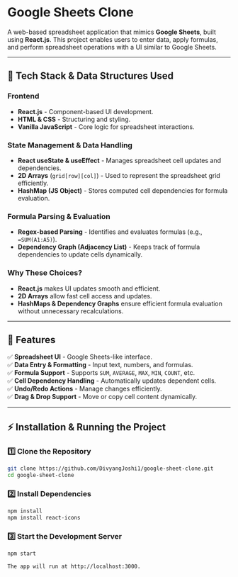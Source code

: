 # Google Sheets Clone  

A web-based spreadsheet application that mimics **Google Sheets**, built using **React.js**. This project enables users to enter data, apply formulas, and perform spreadsheet operations with a UI similar to Google Sheets.  

---

## 🚀 Tech Stack & Data Structures Used  

### **Frontend**  
- **React.js** - Component-based UI development.  
- **HTML & CSS** - Structuring and styling.  
- **Vanilla JavaScript** - Core logic for spreadsheet interactions.  

### **State Management & Data Handling**  
- **React useState & useEffect** - Manages spreadsheet cell updates and dependencies.  
- **2D Arrays** (`grid[row][col]`) - Used to represent the spreadsheet grid efficiently.  
- **HashMap (JS Object)** - Stores computed cell dependencies for formula evaluation.  

### **Formula Parsing & Evaluation**  
- **Regex-based Parsing** - Identifies and evaluates formulas (e.g., `=SUM(A1:A5)`).  
- **Dependency Graph (Adjacency List)** - Keeps track of formula dependencies to update cells dynamically.  

### **Why These Choices?**  
- **React.js** makes UI updates smooth and efficient.  
- **2D Arrays** allow fast cell access and updates.  
- **HashMaps & Dependency Graphs** ensure efficient formula evaluation without unnecessary recalculations.  

---

## 📌 Features  

✅ **Spreadsheet UI** - Google Sheets-like interface.  
✅ **Data Entry & Formatting** - Input text, numbers, and formulas.  
✅ **Formula Support** - Supports `SUM`, `AVERAGE`, `MAX`, `MIN`, `COUNT`, etc.  
✅ **Cell Dependency Handling** - Automatically updates dependent cells.  
✅ **Undo/Redo Actions** - Manage changes efficiently.  
✅ **Drag & Drop Support** - Move or copy cell content dynamically.  

---

## ⚡ Installation & Running the Project  

### **1️⃣ Clone the Repository**  
```sh
git clone https://github.com/DivyangJoshi1/google-sheet-clone.git
cd google-sheet-clone
```

### **2️⃣ Install Dependencies**
```sh
npm install
npm install react-icons
```

### **3️⃣ Start the Development Server**
```sh
npm start

The app will run at http://localhost:3000.
